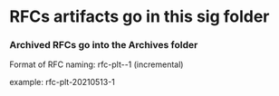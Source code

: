 # RFCs artifacts go in this sig folder
### Archived RFCs go into the Archives folder

Format of RFC naming:
rfc-plt-<YYYYMMDD>-1 (incremental)

example: rfc-plt-20210513-1

